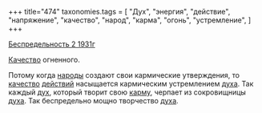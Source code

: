 +++
title="474"
taxonomies.tags = [
 "Дух",
 "энергия",
 "действие",
 "напряжение",
 "качество",
 "народ",
 "карма",
 "огонь",
 "устремление",
]
+++

[Беспредельность 2 1931г](/agni/1931)

[Качество](/tags/напряжение) огненного.   

Потому когда [народы](/tags/народ) создают свои кармические утверждения, то [качество](/tags/качество) [действий](/tags/действие) насыщается кармическим устремлением [духа](/tags/Дух). Так каждый [дух](/tags/Дух), который творит свою [карму](/tags/карма), черпает из сокровищницы [духа](/tags/Дух). Так беспредельно мощно творчество [духа](/tags/Дух).   

